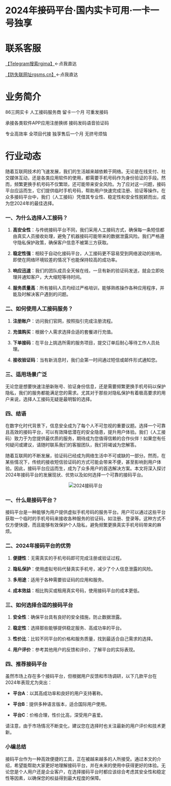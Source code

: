 <h1>2024年接码平台·国内实卡可用·一卡一号独享</h1>
<h1>联系客服</h1>
<p dir="auto"><a href="https://t.me/rgjma" rel="nofollow">【Telegram搜索rgjma】</a>←点我直达</p>
<p dir="auto"><a href="https://rgsms.cn" rel="nofollow">【防失联网址rgsms.cn】</a>←点我直达</p>
<h1>业务简介</h1>
<p dir="auto">86三网实卡 人工接码服务商 留卡一个月 可重发接码</p>
<p dir="auto">承接各类软件APP应用注册换绑 接码发码语音验证码</p>
<p dir="auto">专业高效率 全项目代接 独享售后一个月 无挤号烦恼</p>
<h1>行业动态</h1>
<p>随着互联网技术的飞速发展，我们的生活越来越依赖于网络。无论是在线支付、社交媒体互动，还是各类应用软件的使用，都需要手机号码作为身份验证的手段。然而，频繁更换手机号码不仅繁琐，还可能带来安全风险。为了应对这一问题，接码平台应运而生，它们提供临时手机号码，帮助用户快速完成注册、验证等操作。在众多接码平台中，我们（人工接码）凭借其专业性、稳定性和安全性脱颖而出，成为您2024年的最佳选择。</p><h3>一、为什么选择人工接码？</h3><ol class=" list-paddingleft-2"><li><p><strong>高安全性</strong>：与传统接码平台不同，我们采用人工接码方式，确保每一条短信都由真实人员接收处理，避免了机器接码可能带来的数据泄露风险。我们严格遵守隐私保护政策，确保客户信息不被第三方获取。</p></li><li><p><strong>稳定性强</strong>：相较于自动化接码平台，人工接码更不容易受到网络波动的影响，即使在网络环境较差的情况下也能保持较高的成功率。</p></li><li><p><strong>响应迅速</strong>：我们的团队成员全天候在线，一旦有新的验证码发送，就会立即处理并通知客户，大大缩短等待时间。</p></li><li><p><strong>服务质量高</strong>：所有接码人员均经过严格培训，能够熟练操作各种应用程序，并能及时解决客户遇到的问题。</p></li></ol><h3>二、如何使用人工接码服务？</h3><ol class=" list-paddingleft-2"><li><p><strong>注册账户</strong>：访问我们官网，按照指引完成注册流程。</p></li><li><p><strong>充值购买</strong>：根据个人需求选择合适的套餐进行充值。</p></li><li><p><strong>下单接码</strong>：在平台上挑选所需的服务项目，提交订单后耐心等待工作人员处理。</p></li><li><p><strong>接收验证码</strong>：当有新消息时，我们会第一时间通过短信或邮件形式通知您。</p></li></ol><h3>三、适用场景广泛</h3><p>无论您是想要快速注册新账号、验证身份信息，还是需要频繁更换手机号码以保护隐私，我们的服务都能满足您的需求。尤其对于那些对隐私保护有着极高要求的用户来说，选择人工接码无疑是最明智的选择。</p><h3>四、结语</h3><p>在数字化时代背景下，信息安全成为了每个人不可忽视的重要议题。选择一个可靠且高效的接码平台，可以有效降低潜在的安全隐患，提升用户体验。我们（人工接码）致力于为您提供最优质的服务，期待成为您值得信赖的合作伙伴！如果您有任何疑问或建议，请随时联系我们的客服团队，我们将竭诚为您解答。</p><p>随着互联网的不断发展，验证码已经成为网络生活中不可或缺的一部分。然而，在某些情况下，传统的接收短信验证码的方式可能会带来不便，甚至影响到用户体验。因此，接码平台应运而生，成为了众多用户的首选解决方案。本文将深入探讨2024年接码平台的发展现状、优势以及如何选择一个可靠的接码平台。</p><center><img alt="2024接码平台" src="https://i2.hdslb.com/bfs/archive/52879e20994e140c120246f9320effdc0c174569.jpg"/></center><p></p><h3>一、什么是接码平台？</h3><p>接码平台是一种能够为用户提供虚拟手机号码的服务平台。用户可以通过这些平台获取一个临时的手机号码来接收各种服务的验证码，如注册、登录等。这种方式不仅方便快捷，而且能够有效保护个人隐私，避免频繁更换真实手机号码带来的麻烦。</p><h3>二、2024年接码平台的优势</h3><ol class=" list-paddingleft-2"><li><p><strong>便捷性</strong>：无需真实的手机号码即可完成注册或验证过程。</p></li><li><p><strong>隐私保护</strong>：使用虚拟号码代替真实手机号，减少了个人信息泄露的风险。</p></li><li><p><strong>多用途</strong>：适用于各种需要验证码的应用和服务。</p></li><li><p><strong>成本效益</strong>：相比购买或租用真实号码，使用接码平台的成本更低。</p></li></ol><h3>三、如何选择合适的接码平台</h3><ol class=" list-paddingleft-2"><li><p><strong>安全性</strong>：确保平台具有良好的安全措施，防止数据泄露。</p></li><li><p><strong>稳定性</strong>：选择那些能够提供稳定服务、高成功率的平台。</p></li><li><p><strong>性价比</strong>：比较不同平台的价格和服务质量，找到最适合自己需求的选择。</p></li><li><p><strong>用户评价</strong>：参考其他用户的反馈和评价，了解平台的实际表现。</p></li></ol><h3>四、推荐接码平台</h3><p>虽然市场上存在多个接码平台，但根据用户反馈和市场调研，以下几款平台在2024年表现尤为突出：</p><ul class=" list-paddingleft-2"><li><p><strong>平台A</strong>：以其高成功率和良好的用户支持著称。</p></li><li><p><strong>平台B</strong>：提供多种语言版本，适合国际用户使用。</p></li><li><p><strong>平台C</strong>：价格合理，性价比高，深受用户喜爱。</p></li></ul><p>请注意，由于市场情况不断变化，建议您在选择时也关注最新的用户评价和技术更新。</p><h3>小编总结</h3><p>接码平台作为一种高效便捷的工具，正在被越来越多的人所接受。通过本文的介绍，希望能帮助大家更好地理解接码平台，并在未来的使用中获得更好的体验。无论您是个人用户还是企业客户，在选择接码平台时都应该综合考虑其安全性和稳定性等因素，以确保您的权益得到最大程度的保障。</p>
